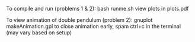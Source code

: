 To compile and run (problems 1 & 2):
bash runme.sh
view plots in plots.pdf

To view animation of double pendulum (problem 2):
gnuplot makeAnimation.gpl
to close animation early, spam ctrl+c in the terminal (may vary based on setup)
